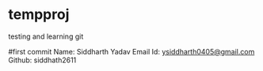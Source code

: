 # tempproj
testing and learning git

#first commit
Name: Siddharth Yadav
Email Id: ysiddharth0405@gmail.com
Github: siddhath2611